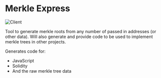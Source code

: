 # Merkle Express
![Client](https://github.com/TerryJHarrison/merkle-express/actions/workflows/deploy.yml/badge.svg)

Tool to generate merkle roots from any number of passed in addresses (or other data).
Will also generate and provide code to be used to implement merkle trees in other projects.

Generates code for:
- JavaScript
- Solidity
- And the raw merkle tree data